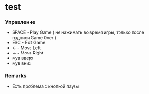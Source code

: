 # test

### Управление
* SPACE - Play Game ( не нажимать во время игры, только после надписи Game Over ) 
* ESC - Exit Game
* <- - Move Left
* -> - Move Right
* мув вверх
* мув вниз
### Remarks
* Есть проблема с кнопкой паузы
